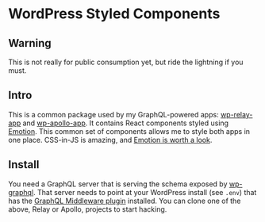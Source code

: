 # WordPress Styled Components

## Warning

This is not really for public consumption yet, but ride the lightning if you must.

## Intro

This is a common package used by my GraphQL-powered apps: [wp-relay-app](https://github.com/staylor/wp-relay-app) and [wp-apollo-app](https://github.com/staylor/wp-apollo-app). It contains React components styled using [Emotion](https://github.com/tkh44/emotion). This common set of components allows me to style both apps in one place. CSS-in-JS is amazing, and [Emotion is worth a look](https://medium.com/@tkh44/emotion-ad1c45c6d28b).

## Install

You need a GraphQL server that is serving the schema exposed by [wp-graphql](https://github.com/staylor/wp-graphql).
That server needs to point at your WordPress install (see `.env`) that has the [GraphQL Middleware plugin](https://github.com/staylor/wp-graphql-middleware) installed.
You can clone one of the above, Relay or Apollo, projects to start hacking.
